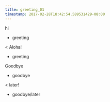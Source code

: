 ```yaml
---
title: greeting_01
timestamp: 2017-02-28T18:42:54.589531429-08:00
---
```


hi
* greeting

< Aloha!
* greeting

Goodbye
* goodbye

< later!
* goodbye/later
